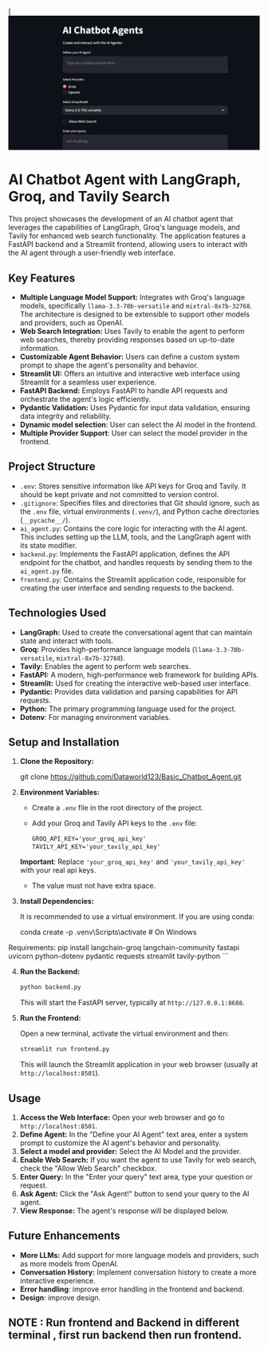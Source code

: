 
[![Chatbot Background](https://github.com/Dataworld123/Basic_Chatbot_Agent/blob/main/Screenshot%202025-03-06%20001723.png)

# AI Chatbot Agent with LangGraph, Groq, and Tavily Search

This project showcases the development of an AI chatbot agent that leverages the capabilities of LangGraph, Groq's language models, and Tavily for enhanced web search functionality. The application features a FastAPI backend and a Streamlit frontend, allowing users to interact with the AI agent through a user-friendly web interface.

## Key Features

*   **Multiple Language Model Support:** Integrates with Groq's language models, specifically `llama-3.3-70b-versatile` and `mixtral-8x7b-32768`. The architecture is designed to be extensible to support other models and providers, such as OpenAI.
*   **Web Search Integration:** Uses Tavily to enable the agent to perform web searches, thereby providing responses based on up-to-date information.
*   **Customizable Agent Behavior:** Users can define a custom system prompt to shape the agent's personality and behavior.
*   **Streamlit UI:** Offers an intuitive and interactive web interface using Streamlit for a seamless user experience.
*   **FastAPI Backend:** Employs FastAPI to handle API requests and orchestrate the agent's logic efficiently.
*   **Pydantic Validation:** Uses Pydantic for input data validation, ensuring data integrity and reliability.
* **Dynamic model selection**: User can select the AI model in the frontend.
* **Multiple Provider Support**: User can select the model provider in the frontend.

## Project Structure

*   `.env`: Stores sensitive information like API keys for Groq and Tavily. It should be kept private and not committed to version control.
*   `.gitignore`: Specifies files and directories that Git should ignore, such as the `.env` file, virtual environments (`.venv/`), and Python cache directories (`__pycache__/`).
*   `ai_agent.py`: Contains the core logic for interacting with the AI agent. This includes setting up the LLM, tools, and the LangGraph agent with its state modifier.
*   `backend.py`: Implements the FastAPI application, defines the API endpoint for the chatbot, and handles requests by sending them to the `ai_agent.py` file.
*   `frontend.py`: Contains the Streamlit application code, responsible for creating the user interface and sending requests to the backend.

## Technologies Used

*   **LangGraph:** Used to create the conversational agent that can maintain state and interact with tools.
*   **Groq:** Provides high-performance language models (`llama-3.3-70b-versatile`, `mixtral-8x7b-32768`).
*   **Tavily:** Enables the agent to perform web searches.
*   **FastAPI:** A modern, high-performance web framework for building APIs.
*   **Streamlit:** Used for creating the interactive web-based user interface.
*   **Pydantic:** Provides data validation and parsing capabilities for API requests.
*   **Python:** The primary programming language used for the project.
*   **Dotenv**: For managing environment variables.

## Setup and Installation

1.  **Clone the Repository:**

   
    git clone https://github.com/Dataworld123/Basic_Chatbot_Agent.git

2.  **Environment Variables:**

    *   Create a `.env` file in the root directory of the project.
    *   Add your Groq and Tavily API keys to the `.env` file:

        ```properties
        GROQ_API_KEY='your_groq_api_key'
        TAVILY_API_KEY='your_tavily_api_key'
        ```
    **Important**: Replace `'your_groq_api_key'` and `'your_tavily_api_key'` with your real api keys.
    * The value must not have extra space.

3.  **Install Dependencies:**

    It is recommended to use a virtual environment. If you are using conda:
    
    conda create -p 
    .venv\Scripts\activate  # On Windows

   Requirements:
    pip install langchain-groq langchain-community fastapi uvicorn python-dotenv pydantic requests streamlit tavily-python
    ```

4.  **Run the Backend:**

    ```bash
    python backend.py
    ```

    This will start the FastAPI server, typically at `http://127.0.0.1:8688`.

5.  **Run the Frontend:**

    Open a new terminal, activate the virtual environment and then:
    ```bash
    streamlit run frontend.py
    ```

    This will launch the Streamlit application in your web browser (usually at `http://localhost:8501`).

## Usage

1.  **Access the Web Interface:** Open your web browser and go to `http://localhost:8501`.
2.  **Define Agent:** In the "Define your AI Agent" text area, enter a system prompt to customize the AI agent's behavior and personality.
3. **Select a model and provider:** Select the AI Model and the provider.
4.  **Enable Web Search:** If you want the agent to use Tavily for web search, check the "Allow Web Search" checkbox.
5.  **Enter Query:** In the "Enter your query" text area, type your question or request.
6.  **Ask Agent:** Click the "Ask Agent!" button to send your query to the AI agent.
7.  **View Response:** The agent's response will be displayed below.

## Future Enhancements

*   **More LLMs:** Add support for more language models and providers, such as more models from OpenAI.
*   **Conversation History:** Implement conversation history to create a more interactive experience.
* **Error handling**: improve error handling in the frontend and backend.
* **Design**: improve design.


##  NOTE :  Run frontend and Backend in different terminal , first run backend then run frontend.
